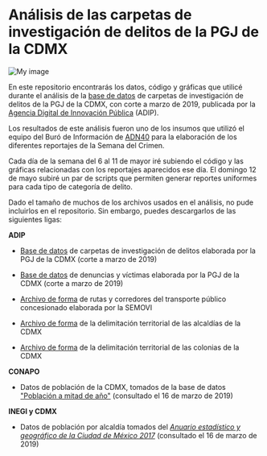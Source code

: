 # Análisis de las carpetas de investigación de delitos de la PGJ de la CDMX

![My image](https://github.com/segasi/bi_sc/blob/master/03_graficas/lunes_violacion/02_frecuencia_ci_acumulada_diariamente_por_violaci%C3%B3n.png)

En este repositorio encontrarás los datos, código y gráficas que utilicé durante el análisis de la [base de datos](https://datos.cdmx.gob.mx/explore/dataset/carpetas-de-investigacion-pgj-cdmx/table/) de carpetas de investigación de delitos de la PGJ de la CDMX, con corte a marzo de 2019, publicada por la [Agencia Digital de Innovación Pública](https://adip.cdmx.gob.mx/) (ADIP).

Los resultados de este análisis fueron uno de los insumos que utilizó el equipo del Buró de Información de [ADN40](https://www.adn40.mx/) para la elaboración de los diferentes reportajes de la Semana del Crimen.

Cada día de la semana del 6 al 11 de mayor iré subiendo el código y las gráficas relacionadas con los reportajes aparecidos ese día. El domingo 12 de mayo subiré un par de scripts que permiten generar reportes uniformes para cada tipo de categoría de delito.

Dado el tamaño de muchos de los archivos usados en el análisis, no pude incluirlos en el repositorio. Sin embargo, puedes descargarlos de las siguientes ligas:

**ADIP** 

- [Base de datos](https://datos.cdmx.gob.mx/explore/dataset/carpetas-de-investigacion-pgj-cdmx/table/) de carpetas de investigación de delitos elaborada por la PGJ de la CDMX (corte a marzo de 2019)
 
- [Base de datos](https://datos.cdmx.gob.mx/explore/dataset/denuncias-victimas-pgj/table/) de denuncias y víctimas elaborada por la PGJ de la CDMX (corte a marzo de 2019)

- [Archivo de forma](https://datos.cdmx.gob.mx/explore/dataset/rutas-y-corredores-del-transporte-publico-concesionado/table/) de rutas y corredores del transporte público concesionado elaborada por la SEMOVI

- [Archivo de forma](https://datos.cdmx.gob.mx/explore/dataset/alcaldias/table/) de la delimitación territorial de las alcaldías de la CDMX

- [Archivo de forma](https://datos.cdmx.gob.mx/explore/dataset/coloniascdmx/table/) de la delimitación territorial de las colonias de la CDMX

**CONAPO**

- Datos de población de la CDMX, tomados de la base de datos ["Población a mitad de año"](http://www.conapo.gob.mx/work/models/CONAPO/Datos_Abiertos/Proyecciones2018/pob_mit_proyecciones.csv) (consultado el 16 de marzo de 2019)

**INEGI y CDMX**

- Datos de población por alcaldía tomados del [*Anuario estadístico y geográfico de la Ciudad de México 2017*](http://internet.contenidos.inegi.org.mx/contenidos/productos/prod_serv/contenidos/espanol/bvinegi/productos/nueva_estruc/actualizacion_continua/702825094683.zip) (consultado el 16 de marzo de 2019)



